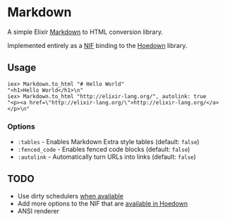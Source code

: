 # Markdown

A simple Elixir [Markdown][1] to HTML conversion library.

Implemented entirely as a [NIF][2] binding to the [Hoedown][3] library.

## Usage

```iex
iex> Markdown.to_html "# Hello World"
"<h1>Hello World</h1>\n"
iex> Markdown.to_html "http://elixir-lang.org/", autolink: true
"<p><a href=\"http://elixir-lang.org/\">http://elixir-lang.org/</a></p>\n"
```

### Options

* `:tables` - Enables Markdown Extra style tables (default: `false`)
* `:fenced_code` - Enables fenced code blocks (default: `false`)
* `:autolink` - Automatically turn URLs into links (default: `false`)

## TODO

* Use dirty schedulers [when available][4]
* Add more options to the NIF that are [available in Hoedown][5]
* ANSI renderer

[1]: http://daringfireball.net/projects/markdown/
[2]: http://www.erlang.org/doc/tutorial/nif.html
[3]: https://github.com/hoedown/hoedown
[4]: https://github.com/zambal/markdown/commit/792a414de074d96ac47b5b52d212b7197ce04462
[5]: https://github.com/hoedown/hoedown/blob/8ab482af918f6b5c296dca80f0c67e924c06b5c2/bin/hoedown.c#L49
